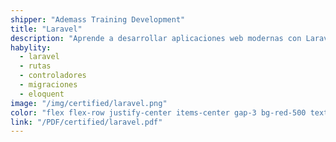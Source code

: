 ```yaml
---
shipper: "Ademass Training Development"
title: "Laravel"
description: "Aprende a desarrollar aplicaciones web modernas con Laravel, utilizando rutas, controladores, migraciones, Eloquent y Blade para construir proyectos escalables."
habylity:
  - laravel
  - rutas
  - controladores
  - migraciones
  - eloquent
image: "/img/certified/laravel.png"
color: "flex flex-row justify-center items-center gap-3 bg-red-500 text-white me-2 dark:bg-red-500 dark:text-white font-semibold text-sm px-4 py-2 rounded-md shadow-sm transition duration-800 no-underline"
link: "/PDF/certified/laravel.pdf"
---
```

